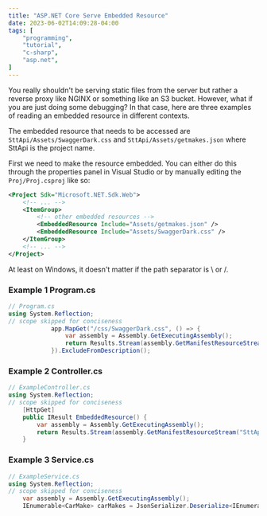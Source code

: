 ```yaml
---
title: "ASP.NET Core Serve Embedded Resource"
date: 2023-06-02T14:09:28-04:00
tags: [
    "programming",
    "tutorial",
    "c-sharp",
    "asp.net",
]
---
```


You really shouldn't be serving static files from the server but rather a reverse proxy like NGINX or something like an S3 bucket. However, what if you are just doing some debugging? In that case, here are three examples of reading an embedded resource in different contexts.

The embedded resource that needs to be accessed are `SttApi/Assets/SwaggerDark.css`
and `SttApi/Assets/getmakes.json` where SttApi is the project name.

First we need to make the resource embedded. You can either do this through the properties panel in Visual Studio or by manually editing the `Proj/Proj.csproj` like so:

```xml
<Project Sdk="Microsoft.NET.Sdk.Web">
    <!-- ... -->
    <ItemGroup>
        <!-- other embedded resources -->
        <EmbeddedResource Include="Assets/getmakes.json" />
        <EmbeddedResource Include="Assets/SwaggerDark.css" />
    </ItemGroup>
    <!-- ... -->
</Project>
```

At least on Windows, it doesn't matter if the path separator is \ or /.

### Example 1 Program.cs

```cs
// Program.cs
using System.Reflection;
// scope skipped for conciseness
            app.MapGet("/css/SwaggerDark.css", () => {
                var assembly = Assembly.GetExecutingAssembly();
                return Results.Stream(assembly.GetManifestResourceStream("SttApi.Assets.SwaggerDark.css")!, "text/css");
            }).ExcludeFromDescription();
```

### Example 2 Controller.cs

```cs
// ExampleController.cs
using System.Reflection;
// scope skipped for conciseness
    [HttpGet]
    public IResult EmbeddedResource() {
        var assembly = Assembly.GetExecutingAssembly();
        return Results.Stream(assembly.GetManifestResourceStream("SttApi.Assets.SwaggerDark.css")!, "text/css");
    }
```

### Example 3 Service.cs

```cs
// ExampleService.cs
using System.Reflection;
// scope skipped for conciseness
    var assembly = Assembly.GetExecutingAssembly();
    IEnumerable<CarMake> carMakes = JsonSerializer.Deserialize<IEnumerable<CarMake>>(assembly.GetManifestResourceStream("SttApi.Assets.getmakes.json")!)!;
```
